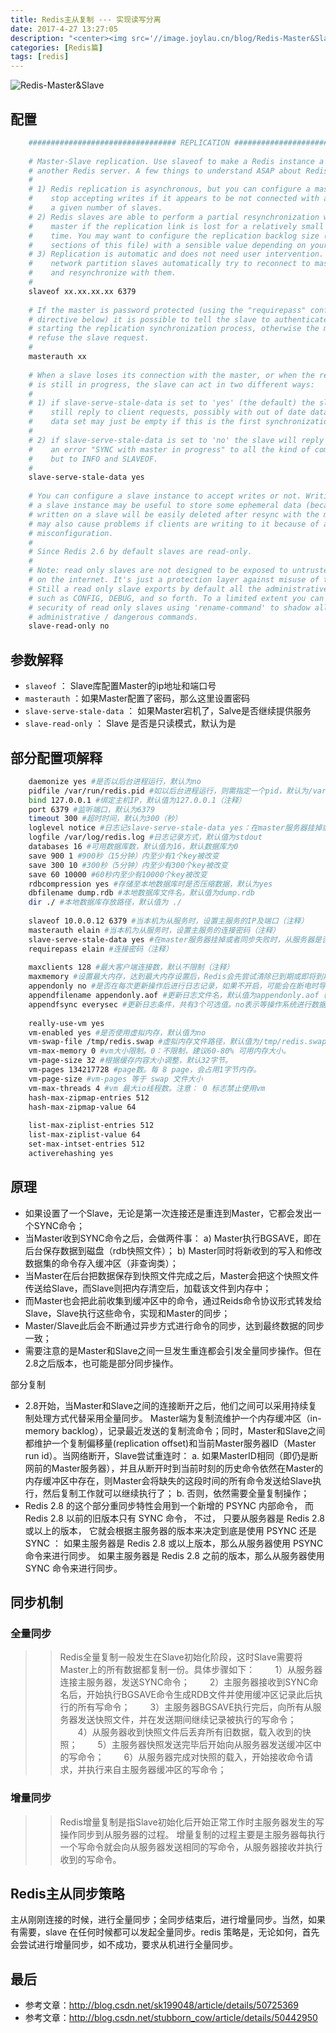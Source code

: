 ```yaml
---
title: Redis主从复制 --- 实现读写分离
date: 2017-4-27 13:27:05
description: "<center><img src='//image.joylau.cn/blog/Redis-Master&Slave.jpg' alt='Redis-Master&Slave'></center>"
categories: [Redis篇]
tags: [redis]
---
```


<!-- more -->
![Redis-Master&Slave](//image.joylau.cn/blog/Redis-Master&Slave.jpg)



## 配置
``` bash
    ################################# REPLICATION #################################
    
    # Master-Slave replication. Use slaveof to make a Redis instance a copy of
    # another Redis server. A few things to understand ASAP about Redis replication.
    #
    # 1) Redis replication is asynchronous, but you can configure a master to
    #    stop accepting writes if it appears to be not connected with at least
    #    a given number of slaves.
    # 2) Redis slaves are able to perform a partial resynchronization with the
    #    master if the replication link is lost for a relatively small amount of
    #    time. You may want to configure the replication backlog size (see the next
    #    sections of this file) with a sensible value depending on your needs.
    # 3) Replication is automatic and does not need user intervention. After a
    #    network partition slaves automatically try to reconnect to masters
    #    and resynchronize with them.
    #
    slaveof xx.xx.xx.xx 6379
    
    # If the master is password protected (using the "requirepass" configuration
    # directive below) it is possible to tell the slave to authenticate before
    # starting the replication synchronization process, otherwise the master will
    # refuse the slave request.
    #
    masterauth xx
    
    # When a slave loses its connection with the master, or when the replication
    # is still in progress, the slave can act in two different ways:
    #
    # 1) if slave-serve-stale-data is set to 'yes' (the default) the slave will
    #    still reply to client requests, possibly with out of date data, or the
    #    data set may just be empty if this is the first synchronization.
    #
    # 2) if slave-serve-stale-data is set to 'no' the slave will reply with
    #    an error "SYNC with master in progress" to all the kind of commands
    #    but to INFO and SLAVEOF.
    #
    slave-serve-stale-data yes
    
    # You can configure a slave instance to accept writes or not. Writing against
    # a slave instance may be useful to store some ephemeral data (because data
    # written on a slave will be easily deleted after resync with the master) but
    # may also cause problems if clients are writing to it because of a
    # misconfiguration.
    #
    # Since Redis 2.6 by default slaves are read-only.
    #
    # Note: read only slaves are not designed to be exposed to untrusted clients
    # on the internet. It's just a protection layer against misuse of the instance.
    # Still a read only slave exports by default all the administrative commands
    # such as CONFIG, DEBUG, and so forth. To a limited extent you can improve
    # security of read only slaves using 'rename-command' to shadow all the
    # administrative / dangerous commands.
    slave-read-only no

```

## 参数解释
- `slaveof` ： Slave库配置Master的ip地址和端口号
- `masterauth` ：如果Master配置了密码，那么这里设置密码
- `slave-serve-stale-data` ： 如果Master宕机了，Salve是否继续提供服务
- `slave-read-only` ： Slave 是否是只读模式，默认为是

## 部分配置项解释
``` bash
    daemonize yes #是否以后台进程运行，默认为no 
    pidfile /var/run/redis.pid #如以后台进程运行，则需指定一个pid，默认为/var/run/redis.pid 
    bind 127.0.0.1 #绑定主机IP，默认值为127.0.0.1（注释） 
    port 6379 #监听端口，默认为6379 
    timeout 300 #超时时间，默认为300（秒） 
    loglevel notice #日志记slave-serve-stale-data yes：在master服务器挂掉或者同步失败时，从服务器是否继续提供服务。录等级，有4个可选值，debug，verbose（默认值），notice，warning 
    logfile /var/log/redis.log #日志记录方式，默认值为stdout 
    databases 16 #可用数据库数，默认值为16，默认数据库为0 
    save 900 1 #900秒（15分钟）内至少有1个key被改变 
    save 300 10 #300秒（5分钟）内至少有300个key被改变 
    save 60 10000 #60秒内至少有10000个key被改变 
    rdbcompression yes #存储至本地数据库时是否压缩数据，默认为yes 
    dbfilename dump.rdb #本地数据库文件名，默认值为dump.rdb 
    dir ./ #本地数据库存放路径，默认值为 ./
    
    slaveof 10.0.0.12 6379 #当本机为从服务时，设置主服务的IP及端口（注释） 
    masterauth elain #当本机为从服务时，设置主服务的连接密码（注释） 
    slave-serve-stale-data yes #在master服务器挂掉或者同步失败时，从服务器是否继续提供服务。 
    requirepass elain #连接密码（注释）
    
    maxclients 128 #最大客户端连接数，默认不限制（注释） 
    maxmemory #设置最大内存，达到最大内存设置后，Redis会先尝试清除已到期或即将到期的Key，当此方法处理后，任到达最大内存设置，将无法再进行写入操作。（注释） 
    appendonly no #是否在每次更新操作后进行日志记录，如果不开启，可能会在断电时导致一段时间内的数据丢失。因为redis本身同步数据文件是按上面save条件来同步的，所以有的数据会在一段时间内只存在于内存中。默认值为no 
    appendfilename appendonly.aof #更新日志文件名，默认值为appendonly.aof（注释） 
    appendfsync everysec #更新日志条件，共有3个可选值。no表示等操作系统进行数据缓存同步到磁盘，always表示每次更新操作后手动调用fsync()将数据写到磁盘，everysec表示每秒同步一次（默认值）。
    
    really-use-vm yes 
    vm-enabled yes #是否使用虚拟内存，默认值为no 
    vm-swap-file /tmp/redis.swap #虚拟内存文件路径，默认值为/tmp/redis.swap，不可多个Redis实例共享 
    vm-max-memory 0 #vm大小限制。0：不限制，建议60-80% 可用内存大小。 
    vm-page-size 32 #根据缓存内容大小调整，默认32字节。 
    vm-pages 134217728 #page数。每 8 page，会占用1字节内存。 
    vm-page-size #vm-pages 等于 swap 文件大小 
    vm-max-threads 4 #vm 最大io线程数。注意： 0 标志禁止使用vm 
    hash-max-zipmap-entries 512 
    hash-max-zipmap-value 64
    
    list-max-ziplist-entries 512 
    list-max-ziplist-value 64 
    set-max-intset-entries 512 
    activerehashing yes
```


## 原理

- 如果设置了一个Slave，无论是第一次连接还是重连到Master，它都会发出一个SYNC命令；
- 当Master收到SYNC命令之后，会做两件事：
    a) Master执行BGSAVE，即在后台保存数据到磁盘（rdb快照文件）；
    b) Master同时将新收到的写入和修改数据集的命令存入缓冲区（非查询类）；
- 当Master在后台把数据保存到快照文件完成之后，Master会把这个快照文件传送给Slave，而Slave则把内存清空后，加载该文件到内存中；
- 而Master也会把此前收集到缓冲区中的命令，通过Reids命令协议形式转发给Slave，Slave执行这些命令，实现和Master的同步；
- Master/Slave此后会不断通过异步方式进行命令的同步，达到最终数据的同步一致；
- 需要注意的是Master和Slave之间一旦发生重连都会引发全量同步操作。但在2.8之后版本，也可能是部分同步操作。


部分复制
- 2.8开始，当Master和Slave之间的连接断开之后，他们之间可以采用持续复制处理方式代替采用全量同步。
    Master端为复制流维护一个内存缓冲区（in-memory backlog），记录最近发送的复制流命令；同时，Master和Slave之间都维护一个复制偏移量(replication offset)和当前Master服务器ID（Master run id）。当网络断开，Slave尝试重连时：
    a. 如果MasterID相同（即仍是断网前的Master服务器），并且从断开时到当前时刻的历史命令依然在Master的内存缓冲区中存在，则Master会将缺失的这段时间的所有命令发送给Slave执行，然后复制工作就可以继续执行了；
    b. 否则，依然需要全量复制操作；
- Redis 2.8 的这个部分重同步特性会用到一个新增的 PSYNC 内部命令， 而 Redis 2.8 以前的旧版本只有 SYNC 命令， 不过， 只要从服务器是 Redis 2.8 或以上的版本， 它就会根据主服务器的版本来决定到底是使用 PSYNC 还是 SYNC ：
    如果主服务器是 Redis 2.8 或以上版本，那么从服务器使用 PSYNC 命令来进行同步。
    如果主服务器是 Redis 2.8 之前的版本，那么从服务器使用 SYNC 命令来进行同步。
    
## 同步机制

### 全量同步
>> Redis全量复制一般发生在Slave初始化阶段，这时Slave需要将Master上的所有数据都复制一份。具体步骤如下： 
   　　1）从服务器连接主服务器，发送SYNC命令； 
   　　2）主服务器接收到SYNC命名后，开始执行BGSAVE命令生成RDB文件并使用缓冲区记录此后执行的所有写命令； 
   　　3）主服务器BGSAVE执行完后，向所有从服务器发送快照文件，并在发送期间继续记录被执行的写命令； 
   　　4）从服务器收到快照文件后丢弃所有旧数据，载入收到的快照； 
   　　5）主服务器快照发送完毕后开始向从服务器发送缓冲区中的写命令； 
   　　6）从服务器完成对快照的载入，开始接收命令请求，并执行来自主服务器缓冲区的写命令；

### 增量同步
>> Redis增量复制是指Slave初始化后开始正常工作时主服务器发生的写操作同步到从服务器的过程。 
增量复制的过程主要是主服务器每执行一个写命令就会向从服务器发送相同的写命令，从服务器接收并执行收到的写命令。


## Redis主从同步策略
主从刚刚连接的时候，进行全量同步；全同步结束后，进行增量同步。当然，如果有需要，slave 在任何时候都可以发起全量同步。redis 策略是，无论如何，首先会尝试进行增量同步，如不成功，要求从机进行全量同步。


## 最后
- 参考文章：http://blog.csdn.net/sk199048/article/details/50725369
- 参考文章：http://blog.csdn.net/stubborn_cow/article/details/50442950